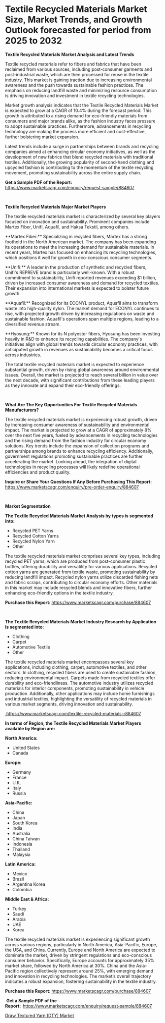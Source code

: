 <p><h1>Textile Recycled Materials Market Size, Market Trends, and Growth Outlook forecasted for period from 2025 to 2032</h1></p><p><strong>Textile Recycled Materials Market Analysis and Latest Trends</strong></p>
<p><p>Textile recycled materials refer to fibers and fabrics that have been reclaimed from various sources, including post-consumer garments and post-industrial waste, which are then processed for reuse in the textile industry. This market is gaining traction due to increasing environmental awareness and the push towards sustainable fashion practices. The emphasis on reducing landfill waste and minimizing resource consumption is driving innovation and investment in textile recycling technologies.</p><p>Market growth analysis indicates that the Textile Recycled Materials Market is expected to grow at a CAGR of 10.4% during the forecast period. This growth is attributed to a rising demand for eco-friendly materials from consumers and major brands alike, as the fashion industry faces pressure to adopt sustainable practices. Furthermore, advancements in recycling technology are making the process more efficient and cost-effective, further bolstering market expansion.</p><p>Latest trends include a surge in partnerships between brands and recycling companies aimed at enhancing circular economy initiatives, as well as the development of new fabrics that blend recycled materials with traditional textiles. Additionally, the growing popularity of second-hand clothing and upcycled fashion is contributing to the momentum of the textile recycling movement, promoting sustainability across the entire supply chain.</p></p>
<p><strong>Get a Sample PDF of the Report:&nbsp;</strong> <a href="https://www.marketscagr.com/enquiry/request-sample/884607?utm_campaign=1920&utm_medium=2&utm_source=Github&utm_content=ia&utm_term=01022025&utm_id=textile-recycled-materials">https://www.marketscagr.com/enquiry/request-sample/884607</a></p>
<p>&nbsp;</p>
<p><strong>Textile Recycled Materials Major Market Players</strong></p>
<p><p>The textile recycled materials market is characterized by several key players focused on innovation and sustainability. Prominent companies include Martex Fiber, Unifi, Aquafil, and Haksa Tekstil, among others. </p><p>**Martex Fiber:** Specializing in recycled fibers, Martex has a strong foothold in the North American market. The company has been expanding its operations to meet the increasing demand for sustainable materials. In recent years, Martex has focused on enhancing its recycling technologies, which positions it well for growth in eco-conscious consumer segments.</p><p>**Unifi:** A leader in the production of synthetic and recycled fibers, Unifi's REPREVE brand is particularly well-known. With a robust commitment to sustainability, Unifi reported revenues exceeding $1 billion, driven by increased consumer awareness and demand for recycled textiles. Their expansion into international markets is expected to bolster future growth.</p><p>**Aquafil:** Recognized for its ECONYL product, Aquafil aims to transform waste into high-quality nylon. The market demand for ECONYL continues to rise, with projected growth driven by increasing regulations on waste and sustainable fashion. Aquafil's operations span multiple regions, leading to a diversified revenue stream.</p><p>**Hyosung:** Known for its N polyester fibers, Hyosung has been investing heavily in R&D to enhance its recycling capabilities. The company's initiatives align with global trends towards circular economy practices, with anticipated growth in revenues as sustainability becomes a critical focus across industries.</p><p>The total textile recycled materials market is expected to experience substantial growth, driven by rising global awareness around environmental issues. Overall, the market is projected to reach several billion in value over the next decade, with significant contributions from these leading players as they innovate and expand their eco-friendly offerings.</p></p>
<p>&nbsp;</p>
<p><strong>What Are The Key Opportunities For Textile Recycled Materials Manufacturers?</strong></p>
<p><p>The textile recycled materials market is experiencing robust growth, driven by increasing consumer awareness of sustainability and environmental impact. The market is projected to grow at a CAGR of approximately 8% over the next five years, fueled by advancements in recycling technologies and the rising demand from the fashion industry for circular economy solutions. Key trends include the expansion of collection programs and partnerships among brands to enhance recycling efficiency. Additionally, government regulations promoting sustainable practices are further accelerating the market. Looking ahead, the integration of digital technologies in recycling processes will likely redefine operational efficiencies and product quality.</p></p>
<p><strong>Inquire or Share Your Questions If Any Before Purchasing This Report:</strong> <a href="https://www.marketscagr.com/enquiry/pre-order-enquiry/884607?utm_campaign=1920&utm_medium=2&utm_source=Github&utm_content=ia&utm_term=01022025&utm_id=textile-recycled-materials">https://www.marketscagr.com/enquiry/pre-order-enquiry/884607</a></p>
<p>&nbsp;</p>
<p><strong>Market Segmentation</strong></p>
<p><strong>The Textile Recycled Materials Market Analysis by types is segmented into:</strong></p>
<p><ul><li>Recycled PET Yarns</li><li>Recycled Cotton Yarns</li><li>Recycled Nylon Yarn</li><li>Other</li></ul></p>
<p><p>The textile recycled materials market comprises several key types, including recycled PET yarns, which are produced from post-consumer plastic bottles, offering durability and versatility for various applications. Recycled cotton yarns are generated from textile waste, promoting sustainability by reducing landfill impact. Recycled nylon yarns utilize discarded fishing nets and fabric scraps, contributing to circular economy efforts. Other materials in this market may include recycled blends and innovative fibers, further enhancing eco-friendly options in the textile industry.</p></p>
<p><strong>Purchase this Report:&nbsp;</strong><a href="https://www.marketscagr.com/purchase/884607?utm_campaign=1920&utm_medium=2&utm_source=Github&utm_content=ia&utm_term=01022025&utm_id=textile-recycled-materials">https://www.marketscagr.com/purchase/884607</a></p>
<p>&nbsp;</p>
<p><strong>The Textile Recycled Materials Market Industry Research by Application is segmented into:</strong></p>
<p><ul><li>Clothing</li><li>Carpet</li><li>Automotive Textile</li><li>Other</li></ul></p>
<p><p>The textile recycled materials market encompasses several key applications, including clothing, carpet, automotive textiles, and other sectors. In clothing, recycled fibers are used to create sustainable fashion, reducing environmental impact. Carpets made from recycled textiles offer durability and eco-friendliness. The automotive industry utilizes recycled materials for interior components, promoting sustainability in vehicle production. Additionally, other applications may include home furnishings and industrial textiles, highlighting the versatility of recycled materials in various market segments, driving innovation and sustainability.</p></p>
<p><a href="https://www.marketscagr.com/textile-recycled-materials-r884607?utm_campaign=1920&utm_medium=2&utm_source=Github&utm_content=ia&utm_term=01022025&utm_id=textile-recycled-materials">&nbsp;https://www.marketscagr.com/textile-recycled-materials-r884607</a></p>
<p><strong>In terms of Region, the Textile Recycled Materials Market Players available by Region are:</strong></p>
<p>
    <p> <strong> North America: </strong>
        <ul>
            <li>United States</li>
            <li>Canada</li>
        </ul>
        </p> 
    <p> <strong> Europe: </strong>
        <ul>
            <li>Germany</li>
            <li>France</li>
            <li>U.K.</li>
            <li>Italy</li>
            <li>Russia</li>
        </ul>
        </p> 
    <p> <strong> Asia-Pacific: </strong>
        <ul>
            <li>China</li>
            <li>Japan</li>
            <li>South Korea</li>
            <li>India</li>
            <li>Australia</li>
            <li>China Taiwan</li>
            <li>Indonesia</li>
            <li>Thailand</li>
            <li>Malaysia</li>
        </ul>
        </p> 
    <p> <strong> Latin America: </strong>
        <ul>
            <li>Mexico</li>
            <li>Brazil</li>
            <li>Argentina Korea</li>
            <li>Colombia</li>
        </ul>
        </p> 
    <p> <strong> Middle East & Africa: </strong>
        <ul>
            <li>Turkey</li>
            <li>Saudi</li>
            <li>Arabia</li>
            <li>UAE</li>
            <li>Korea</li>
        </ul>
    </p>
    </p>
<p><p>The textile recycled materials market is experiencing significant growth across various regions, particularly in North America, Asia-Pacific, Europe, the USA, and China. Currently, Europe and North America are expected to dominate the market, driven by stringent regulations and eco-conscious consumer behavior. Specifically, Europe accounts for approximately 35% market share, followed by North America at 30%. China and the Asia-Pacific region collectively represent around 25%, with emerging demand and innovation in recycling technologies. The market’s overall trajectory indicates a robust expansion, fostering sustainability in the textile industry.</p></p>
<p><strong>Purchase this Report: </strong><a href="https://www.marketscagr.com/purchase/884607?utm_campaign=1920&utm_medium=2&utm_source=Github&utm_content=ia&utm_term=01022025&utm_id=textile-recycled-materials">https://www.marketscagr.com/purchase/884607</a></p>
<p>&nbsp;<strong>Get a Sample PDF of the Report:&nbsp;&nbsp;</strong><a href="https://www.marketscagr.com/enquiry/request-sample/884607?utm_campaign=1920&utm_medium=2&utm_source=Github&utm_content=ia&utm_term=01022025&utm_id=textile-recycled-materials">https://www.marketscagr.com/enquiry/request-sample/884607</a></p>
<p><strong></strong></p>
<p><p><a href="https://github.com/JakirUddin511/Market-Research-Report-List-1/blob/main/draw-textured-yarn-dty-market.md?utm_campaign=1920&utm_medium=2&utm_source=Github&utm_content=ia&utm_term=01022025&utm_id=textile-recycled-materials">Draw Textured Yarn (DTY) Market</a></p></p>